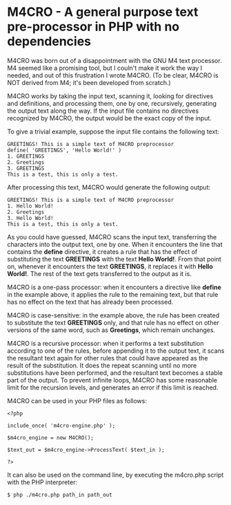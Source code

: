 # M4CRO - A general purpose text pre-processor in PHP with no dependencies

M4CRO was born out of a disappointment with the GNU M4 text processor. M4 seemed like a promising tool, but I couln't make it work the way I needed, and out of this frustration I wrote M4CRO.  (To be clear, M4CRO is NOT derived from M4; it's been developed from scratch.)

M4CRO works by taking the input text, scanning it, looking for directives and definitions, and processing them, one by one, recursively, generating the output text along the way. If the input file contains no directives recognized by M4CRO, the output would be the exact copy of the input. 

To give a trivial example, suppose the input file contains the following text:

```
GREETINGS! This is a simple text of M4CRO preprocessor
define( 'GREETINGS', 'Hello World!' )
1. GREETINGS
2. Greetings
3. GREETINGS
This is a test, this is only a test.
```

After processing this text, M4CRO would generate the following output:

```
GREETINGS! This is a simple text of M4CRO preprocessor
1. Hello World!
2. Greetings
3. Hello World!
This is a test, this is only a test.
```

As you could have guessed, M4CRO scans the input text, transferring the characters into the output text, one by one. When it encounters the line that contains the **define** directive, it creates a rule that has the effect of substituting the text **GREETINGS** with the text **Hello World!**. From that point on, whenever it encounters the text **GREETINGS**, it replaces it with **Hello World!**. The rest of the text gets transferred to the output as it is.

M4CRO is a one-pass processor: when it encounters a directive like **define** in the example above, it applies the rule to the remaining text, but that rule has no effect on the text that has already been processed. 

M4CRO is case-sensitive: in the example above, the rule has been created to substitute the text **GREETINGS** only, and that rule has no effect on other versions of the same word, such as **Greetings**, which remain unchanges.

M4CRO is a recursive processor: when it performs a text substitution according to one of the rules, before appending it to the output text, it scans the resultant text again for other rules that could have appeared as the result of the substitution. It does the repeat scanning until no more substitutions have been performed, and the resultant text becomes a stable part of the output. To prevent infinite loops, M4CRO has some reasonable limit for the recursion levels, and generates an error if this limit is reached.

M4CRO can be used in your PHP files as follows:

```
<?php

include_once( 'm4cro-engine.php' );

$m4cro_engine = new M4CRO();

$text_out = $m4cro_engine->ProcessText( $text_in );

?>
```

It can also be used on the command line, by executing the m4cro.php script with the PHP interpreter:

```
$ php ./m4cro.php path_in path_out

```


